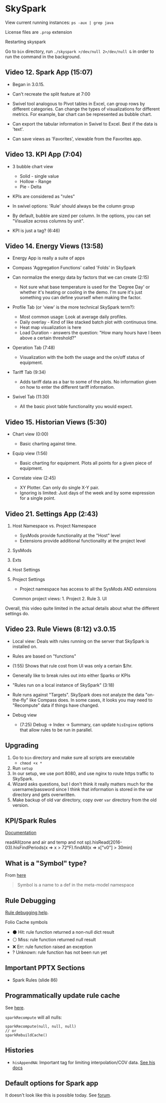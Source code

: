 # SkySpark

View current running instances: `ps -aux | grep java`

License files are `.prop` extension

Restarting skyspark

Go to `bin` directory, run `./skyspark >/dev/null 2>/dev/null &` in
order to run the command in the background.


## Video 12. Spark App (15:07)
- Began in 3.0.15.
- Can't recreate the split feature at 7:00
- Swivel tool analogous to Pivot tables in Excel, can group rows by
  different categories. Can change the types of visualizations for
  different metrics. For example, bar chart can be represented as bubble
  chart.

- Can export the tabular information in Swivel to Excel. Best if the
  data is 'text'.

- Can save views as 'Favorites', viewable from the Favorites app.


## Video 13. KPI App (7:04)

- 3 bubble chart view
    - Solid - single value
    - Hollow - Range
    - Pie - Delta

- KPIs are considered as "rules"

- In swivel options: 'Rule' should always be the column group
- By default, bubble are sized per column. In the options, you can set
  "Visualize across columns by unit".

- KPI is just a tag? (6:46)

## Video 14. Energy Views (13:58)

- Energy App is really a suite of apps
- Compass 'Aggregation Functions' called 'Folds' in SkySpark
- Can normalize the energy data by factors that we can create (2:15)
    - Not sure what base temperature is used for the 'Degree Day' or
      whether it's heating or cooling in the demo. I'm sure it's just
      something you can define yourself when making the factor.

- Profile Tab (or 'view' is the more technical SkySpark term?):
    - Most common usage: Look at average daily profiles.
    - Daily overlay - Kind of like stacked batch plot with continuous
      time.
    - Heat map visualization is here
    - Load Duration - answers the question: "How many hours have I been
      above a certain threshold?"

- Operation Tab (7:48)
    - Visualization with the both the usage and the on/off status of
      equipment.

- Tariff Tab (9:34)
    - Adds tariff data as a bar to some of the plots. No information given
    on how to enter the different tariff information.

- Swivel Tab (11:30)
    - All the basic pivot table functionality you would expect.


## Video 15. Historian Views (5:30)

- Chart view (0:00)
    - Basic charting against time.

- Equip view (1:56)
    - Basic charting for equipment. Plots all points for a given piece
      of equipment.

- Correlate view (2:45)
    - XY Plotter. Can only do single X-Y pair.
    - Ignoring is limited: Just days of the week and by some expression
      for a single point.

## Video 21. Settings App (2:43)

1. Host Namespace vs. Project Namespace
    - SysMods provide functionality at the "Host" level
    - Extensions provide additional functionality at the project level
2. SysMods
3. Exts
4. Host Settings
5. Project Settings
    - Project namespace has access to all the SysMods AND extensions

    Common project views:
        1. Project
        2. Rule
        3. UI

Overall, this video quite limited in the actual details about what the
different settings do.


## Video 23. Rule Views (8:12) v3.0.15

- Local view: Deals with rules running on the server that SkySpark is
  installed on.

- Rules are based on "functions"
- (1:55) Shows that rule cost from UI was only a certain $/hr.

- Generally like to break rules out into either Sparks or KPIs

- "Rules run on a local instance of SkySpark" (3:18)

- Rule runs against "Targets". SkySpark does not analyze the data
  "on-the-fly" like Compass does. In some cases, it looks you may need
  to "Recompute" data if things have changed.

- Debug view
    - (7:25) Debug -> Index -> Summary, can update `hisEngine` options
      that allow rules to be run in parallel.


## Upgrading

1. Go to `bin` directory and make sure all scripts are executable
    - `chmod +x *`
2. Run `setup`
3. In our setup, we use port 8080, and use nginx to route https traffic
   to SkySpark.
4. Wizard asks questions, but I don't think it really matters much for
   the username/password since I think that information is stored in the
   var directory and gets overwritten.
5. Make backup of old var directory, copy over `var` directory from the
   old version.

## KPI/Spark Rules

[Documentation](https://skyfoundry.com/doc/lib-rule/doc)

readAll(zone and air and temp and not sp).hisRead(2016-03).hisFindPeriods(x => x > 72°F).findAll(x => x["v0"] > 30min)


## What is a "Symbol" type?

From [here](https://skyfoundry.com/doc/haystack/Symbol)

> Symbol is a name to a def in the meta-model namespace

## Rule Debugging

[Rule debugging help](https://skyfoundry.com/doc/docAppNotes/DebuggingSystemPerformance#ruleDebugDetailsExplained).

Folio Cache symbols
 - ⚫ Hit: rule function returned a non-null dict result
 - ⚪ Miss: rule function returned null result
 - ❌ Err: rule function raised an exception
 - ? Unknown: rule function has not been run yet


 ## Important PPTX Sections

 - Spark Rules (slide 86)

 ## Programmatically update rule cache

 See [here](https://skyfoundry.com/forum/topic/2021).

 `sparkRecompute` will all nulls:
 ```axon
sparkRecompute(null, null, null)
// or
sparkRebuildCache()
 ```

## Histories

- `hisAppendNA`: Important tag for limiting interpolation/COV data.
  [See his docs](https://skyfoundry.com/doc/lib-his/doc.html)


## Default options for Spark app

It doesn't look like this is possible today. See [forum](https://skyfoundry.com/forum/topic/3669).


